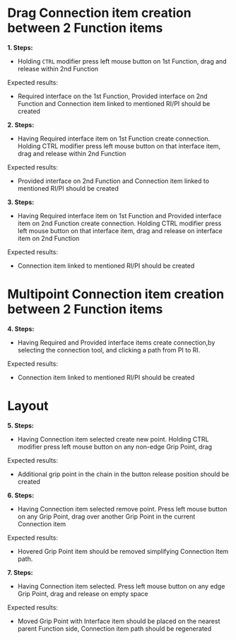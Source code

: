 # Drag Connection item creation between 2 Function items

**1. Steps:**

* Holding `CTRL` modifier press left mouse button on 1st Function, drag and release within 2nd Function

Expected results:

* Required interface on the 1st Function, Provided interface on 2nd Function and Connection item linked to mentioned RI/PI should be created


**2. Steps:**

* Having Required interface item on 1st Function create connection. Holding CTRL modifier press left mouse button on that interface item, drag and release within 2nd Function

Expected results:

* Provided interface on 2nd Function and Connection item linked to mentioned RI/PI should be created


**3. Steps:**

* Having Required interface item on 1st Function and Provided interface item on 2nd Function create connection. Holding CTRL modifier press left mouse button on that interface item, drag and release on interface item on 2nd Function

Expected results:

* Connection item linked to mentioned RI/PI should be created


# Multipoint Connection item creation between 2 Function items

**4. Steps:**

* Having Required and Provided interface items create connection,by selecting the connection tool, and clicking a path from PI to RI.

Expected results:

* Connection item linked to mentioned RI/PI should be created



# Layout

**5. Steps:**

* Having Connection item selected create new point. Holding CTRL modifier press left mouse button on any non-edge Grip Point, drag

Expected results:

* Additional grip point in the chain in the button release position should be created


**6. Steps:**

* Having Connection item selected remove point. Press left mouse button on any Grip Point, drag over another Grip Point in the current Connection item

Expected results:

* Hovered Grip Point item should be removed simplifying Connection Item path.


**7. Steps:**

* Having Connection item selected. Press left mouse button on any edge Grip Point, drag and release on empty space

Expected results:

* Moved Grip Point with Interface item should be placed on the nearest parent Function side, Connection item path should be regenerated
